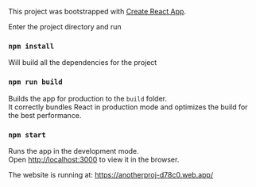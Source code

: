 This project was bootstrapped with [Create React App](https://github.com/facebook/create-react-app).

Enter the project directory and run

### `npm install`

Will build all the dependencies for the project

### `npm run build`

Builds the app for production to the `build` folder.\
It correctly bundles React in production mode and optimizes the build for the best performance.

### `npm start`
Runs the app in the development mode.\
Open [http://localhost:3000](http://localhost:3000) to view it in the browser.

The website is running at: https://anotherproj-d78c0.web.app/

